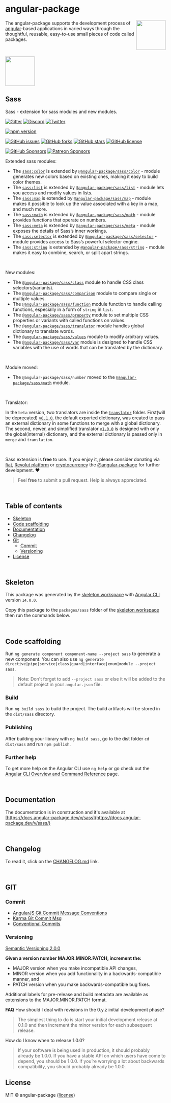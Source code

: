 # angular-package

<a href='https://angular-package.dev' target='_blank'>
  <img align="right"  width="92" height="92" src="https://avatars.githubusercontent.com/u/31412194?s=400&u=c9929aa36826318ccac8f7b84516e1ce3af7e21c&v=4" />
</a>

The angular-package supports the development process of [angular](https://angular.io)-based applications in varied ways through the thoughtful, reusable, easy-to-use small pieces of code called packages.

<br>

<a href="https://angular-package.github.io/sass"><img src="https://sass-lang.com/assets/img/logos/logo.svg" width="92" height="92" /></a>

## Sass

Sass - extension for sass modules and new modules.

[![Gitter][gitter-badge]][gitter-chat]
[![Discord][discord-badge]][discord-channel]
[![Twitter][twitter-badge]][twitter-follow]

<!-- npm badge -->
[![npm version][sass-npm-badge-svg]][sass-npm-badge]

<!-- GitHub badges -->
[![GitHub issues][sass-badge-issues]][sass-issues]
[![GitHub forks][sass-badge-forks]][sass-forks]
[![GitHub stars][sass-badge-stars]][sass-stars]
[![GitHub license][sass-badge-license]][sass-license]

<!-- Sponsors -->
[![GitHub Sponsors][github-badge-sponsor]][github-sponsor-link]
[![Patreon Sponsors][patreon-badge]][patreon-link]

Extended sass modules:

* The [`sass:color`](https://sass-lang.com/documentation/modules/color/) is extended by [`@angular-package/sass/color`](https://docs.angular-package.dev/v/sass/color/overview) - module generates new colors based on existing ones, making it easy to build color themes.
* The [`sass:list`](https://sass-lang.com/documentation/modules/list/) is extended by [`@angular-package/sass/list`](https://docs.angular-package.dev/v/sass/list/overview) - module lets you access and modify values in lists.
* The [`sass:map`](https://sass-lang.com/documentation/modules/map/) is extended by [`@angular-package/sass/map`](https://docs.angular-package.dev/v/sass/map/overview) - module makes it possible to look up the value associated with a key in a map, and much more.
* The [`sass:math`](https://sass-lang.com/documentation/modules/math/) is extended by [`@angular-package/sass/math`](https://docs.angular-package.dev/v/sass/math/overview) - module provides functions that operate on numbers.
* The [`sass:meta`](https://sass-lang.com/documentation/modules/meta/) is extended by [`@angular-package/sass/meta`](https://docs.angular-package.dev/v/sass/meta/overview) - module exposes the details of Sass’s inner workings.
* The [`sass:selector`](https://sass-lang.com/documentation/modules/selector/) is extended by [`@angular-package/sass/selector`](https://docs.angular-package.dev/v/sass/selector/overview) - module provides access to Sass’s powerful selector engine.
* The [`sass:string`](https://sass-lang.com/documentation/modules/string/) is extended by [`@angular-package/sass/string`](https://docs.angular-package.dev/v/sass/string/overview) - module makes it easy to combine, search, or split apart strings.

<br>

New modules:

* The [`@angular-package/sass/class`](https://docs.angular-package.dev/v/sass/class/overview) module to handle CSS class selectors(variants).
* The [`@angular-package/sass/comparison`](https://docs.angular-package.dev/v/sass/comparison/overview) module to compare single or multiple values.
* The [`@angular-package/sass/function`](https://docs.angular-package.dev/v/sass/function/overview) module function to handle calling functions, especially in a form of `string` in `list`.
* The [`@angular-package/sass/property`](https://docs.angular-package.dev/v/sass/property/overview) module to set multiple CSS properties or variants with called functions on values.
* The [`@angular-package/sass/translator`](https://docs.angular-package.dev/v/sass/translator/overview) module handles global dictionary to translate words.
* The [`@angular-package/sass/values`](https://docs.angular-package.dev/v/sass/values/overview) module to modify arbitrary values.
* The [`@angular-package/sass/var`](https://docs.angular-package.dev/v/sass/var/overview) module is designed to handle CSS variables with the use of words that can be translated by the dictionary.

<br>

Module moved:

* The `@angular-package/sass/number` moved to the [`@angular-package/sass/math`](https://docs.angular-package.dev/v/sass/math/overview) module.

<br>

Translator:

In the `beta` version, two translators are inside the [`translator`](https://github.com/angular-package/sass/tree/main/translator) folder. First(will be deprecated) [`v0.1.0`](https://github.com/angular-package/sass/tree/main/translator/v0.1.0), the default exported dictionary, was created to pass an external dictionary in some functions to merge with a global dictionary.
The second, newer, and simplified translator [`v1.0.0`](https://github.com/angular-package/sass/tree/main/translator/v1.0.0) is designed with only the global(internal) dictionary, and the external dictionary is passed only in `merge` and `translation`.

<br>

Sass extension is **free** to use. If you enjoy it, please consider donating via [fiat](https://docs.angular-package.dev/v/sass/donate/fiat), [Revolut platform](https://business.revolut.com/revolutme/angularpackage) or [cryptocurrency](https://spectrecss.angular-package.dev/donate/thb-cryptocurrency) the [@angular-package](https://github.com/sponsors/angular-package) for further development. ♥  

> Feel **free** to submit a pull request. Help is always appreciated.

<br>

## Table of contents

* [Skeleton](#skeleton)
* [Code scaffolding](#code-scaffolding)
* [Documentation](#documentation)
* [Changelog](#changelog)
* [Git](#git)
  * [Commit](#commit)
  * [Versioning](#versioning)
* [License](#license)

<br>

## Skeleton

This package was generated by the [skeleton workspace][skeleton] with [Angular CLI](https://github.com/angular/angular-cli) version `14.0.0`.

Copy this package to the `packages/sass` folder of the [skeleton workspace][skeleton] then run the commands below.

<br>

## Code scaffolding

Run `ng generate component component-name --project sass` to generate a new component. You can also use `ng generate directive|pipe|service|class|guard|interface|enum|module --project sass`.
> Note: Don't forget to add `--project sass` or else it will be added to the default project in your `angular.json` file.

### Build

Run `ng build sass` to build the project. The build artifacts will be stored in the `dist/sass` directory.

### Publishing

After building your library with `ng build sass`, go to the dist folder `cd dist/sass` and run `npm publish`.

### Further help

To get more help on the Angular CLI use `ng help` or go check out the [Angular CLI Overview and Command Reference](https://angular.io/cli) page.

<br>

## Documentation

The documentation is in construction and it's available at [https://docs.angular-package.dev/v/sass](https://docs.angular-package.dev/v/sass/)

<br>

## Changelog

To read it, click on the [CHANGELOG.md](https://github.com/angular-package/sass/blob/master/CHANGELOG.md) link.

<br>

## GIT

### Commit

* [AngularJS Git Commit Message Conventions][git-commit-angular]
* [Karma Git Commit Msg][git-commit-karma]
* [Conventional Commits][git-commit-conventional]

### Versioning

[Semantic Versioning 2.0.0][git-semver]

**Given a version number MAJOR.MINOR.PATCH, increment the:**

* MAJOR version when you make incompatible API changes,
* MINOR version when you add functionality in a backwards-compatible manner, and
* PATCH version when you make backwards-compatible bug fixes.

Additional labels for pre-release and build metadata are available as extensions to the MAJOR.MINOR.PATCH format.

**FAQ**
How should I deal with revisions in the 0.y.z initial development phase?

> The simplest thing to do is start your initial development release at 0.1.0 and then increment the minor version for each subsequent release.

How do I know when to release 1.0.0?

> If your software is being used in production, it should probably already be 1.0.0. If you have a stable API on which users have come to depend, you should be 1.0.0. If you’re worrying a lot about backwards compatibility, you should probably already be 1.0.0.

## License

MIT © angular-package ([license][sass-license])

<!-- Funding -->
[github-badge-sponsor]: https://img.shields.io/static/v1?label=Sponsor&message=%E2%9D%A4&logo=GitHub&link=https://github.com/sponsors/angular-package
[github-sponsor-link]: https://github.com/sponsors/angular-package
[patreon-badge]: https://img.shields.io/endpoint.svg?url=https%3A%2F%2Fshieldsio-patreon.vercel.app%2Fapi%3Fusername%3Dangularpackage%26type%3Dpatrons&style=flat
[patreon-link]: https://patreon.com/angularpackage

[angulario]: https://angular.io
[skeleton]: https://github.com/angular-package/skeleton

<!-- Update status -->
[experimental]: https://img.shields.io/badge/-Experimental-orange
[fix]: https://img.shields.io/badge/-Fix-red
[new]: https://img.shields.io/badge/-eNw-green
[update]: https://img.shields.io/badge/-Update-red
[documentation]: https://img.shields.io/badge/-Documentation-informational
[demonstration]: https://img.shields.io/badge/-Demonstration-green

<!-- Discord -->
[discord-badge]: https://img.shields.io/discord/925168966098386944?style=social&logo=discord&label=Discord
[discord-channel]: https://discord.com/invite/rUCR2CW75G

<!-- Gitter -->
[gitter-badge]: https://img.shields.io/gitter/room/angular-package/ap-sass?style=social&logo=gitter
[gitter-chat]: https://app.gitter.im/#/room/#ap-sass:gitter.im

<!-- Twitter -->
[twitter-badge]: https://img.shields.io/twitter/follow/angularpackage?label=%40angularpackage&style=social
[twitter-follow]: https://twitter.com/angularpackage

<!-- GIT -->
[git-semver]: http://semver.org/

<!-- GIT: commit -->
[git-commit-angular]: https://gist.github.com/stephenparish/9941e89d80e2bc58a153
[git-commit-karma]: http://karma-runner.github.io/0.10/dev/git-commit-msg.html
[git-commit-conventional]: https://www.conventionalcommits.org/en/v1.0.0/

<!-- This package: sass  -->
  <!-- GitHub: badges -->
  [sass-badge-issues]: https://img.shields.io/github/issues/angular-package/sass
  [sass-badge-forks]: https://img.shields.io/github/forks/angular-package/sass
  [sass-badge-stars]: https://img.shields.io/github/stars/angular-package/sass
  [sass-badge-license]: https://img.shields.io/github/license/angular-package/sass
  <!-- GitHub: badges links -->
  [sass-issues]: https://github.com/angular-package/sass/issues
  [sass-forks]: https://github.com/angular-package/sass/network
  [sass-license]: https://github.com/angular-package/sass/blob/master/LICENSE
  [sass-stars]: https://github.com/angular-package/sass/stargazers
<!-- This package -->
  [sass-github-changelog]: https://github.com/angular-package/sass/blob/main/CHANGELOG.md

<!-- Package: sass -->
  <!-- npm -->
  [sass-npm-badge-svg]: https://badge.fury.io/js/%40angular-package%2Fsass.svg
  [sass-npm-badge-png]: https://badge.fury.io/js/%40angular-package%2Fsass.png
  [sass-npm-badge]: https://badge.fury.io/js/%40angular-package%2Fsass
  [sass-npm-readme]: https://www.npmjs.com/package/@angular-package/sass#readme

  <!-- GitHub -->
  [sass-github-readme]: https://github.com/angular-package/sass#readme
